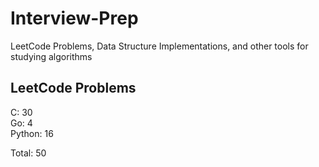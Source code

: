 # Interview-Prep
LeetCode Problems, Data Structure Implementations, and other tools for studying algorithms

## LeetCode Problems
C:      30<br/>
Go:     4<br/>
Python: 16<br/>

Total:  50
